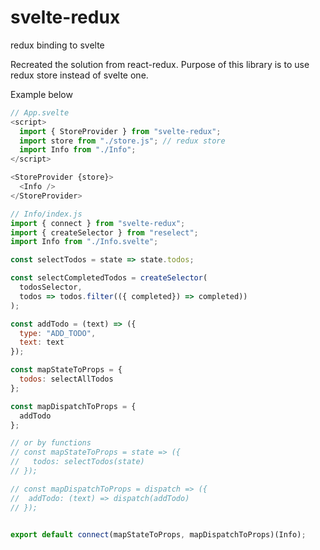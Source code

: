 # svelte-redux
redux binding to svelte

Recreated the solution from react-redux. Purpose of this library is to use redux store instead of svelte one.

Example below
```js
// App.svelte
<script>
  import { StoreProvider } from "svelte-redux";
  import store from "./store.js"; // redux store
  import Info from "./Info";
</script>

<StoreProvider {store}>
  <Info />
</StoreProvider>

// Info/index.js
import { connect } from "svelte-redux";
import { createSelector } from "reselect";
import Info from "./Info.svelte";

const selectTodos = state => state.todos;

const selectCompletedTodos = createSelector(
  todosSelector,
  todos => todos.filter(({ completed}) => completed))
);

const addTodo = (text) => ({
  type: "ADD_TODO",
  text: text
});

const mapStateToProps = {
  todos: selectAllTodos
};

const mapDispatchToProps = {
  addTodo
};

// or by functions
// const mapStateToProps = state => ({
//   todos: selectTodos(state)
// });

// const mapDispatchToProps = dispatch => ({
//  addTodo: (text) => dispatch(addTodo)
// });


export default connect(mapStateToProps, mapDispatchToProps)(Info);
```
